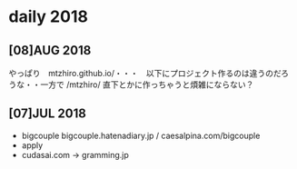 # daily 2018
## [08]AUG 2018

やっぱり　mtzhiro.github.io/・・・　以下にプロジェクト作るのは違うのだろうな・・一方で /mtzhiro/ 直下とかに作っちゃうと煩雑にならない？

## [07]JUL 2018

- bigcouple bigcouple.hatenadiary.jp / caesalpina.com/bigcouple
- apply
- cudasai.com -> gramming.jp
